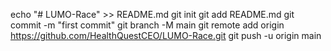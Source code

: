 echo "# LUMO-Race" >> README.md
git init
git add README.md
git commit -m "first commit"
git branch -M main
git remote add origin https://github.com/HealthQuestCEO/LUMO-Race.git
git push -u origin main

